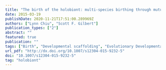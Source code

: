 ```yaml
---
title: "The birth of the holobiont: multi-species birthing through mutual scaffolding and niche construction"
date: 2015-03-19
publishDate: 2020-11-21T17:51:00.289969Z
authors: ["Lynn Chiu", "Scott F. Gilbert"]
publication_types: ["2"]
abstract: ""
featured: true
publication: ""
tags: ["Birth", "Developmental scaffolding", "Evolutionary Developmental Biology", "Holobionts", "Niche construction"]
url_pdf: "http://dx.doi.org/10.1007/s12304-015-9232-5"
doi: "10.1007/s12304-015-9232-5"
tag: "holobiont"
---
```


